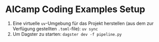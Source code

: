 # AICamp Coding Examples Setup

1. Eine virtuelle `uv`-Umgebung für das Projekt herstellen (aus dem zur Verfügung
   gestellten `.toml`-file):
   `uv sync`
2. Um Dagster zu starten:
   `dagster dev -f pipeline.py`